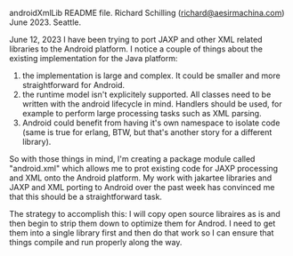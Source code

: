androidXmlLib README file.
Richard Schilling (richard@aesirmachina.com)
June 2023. Seattle.

June 12, 2023
I have been trying to port JAXP and other XML related libraries to the Android platform. I notice a couple of things about the existing implementation for the Java platform: 

1. the implementation is large and complex. It could be smaller and more straightforward for Android.
2. the runtime model isn't explicitely supported. All classes need to be written with the android lifecycle in mind. Handlers should be used, for example to perform large processing tasks such as XML parsing.
3. Android could benefit from having it's own namespace to isolate code (same is true for erlang, BTW, but that's another story for a different library).

So with those things in mind, I'm creating a package module called "android.xml" which allows me to prot existing code for JAXP processing and XML onto the Android platform. My work with jakartee libraries and JAXP and XML porting to Android over the past week has convinced me that this should be a straightforward task. 

The strategy to accomplish this: I will copy open source libraires as is and then begin to strip them down to optimize them for Androd. I need to get them into a single library first and then do that work so I can ensure that things compile and run properly along the way.


